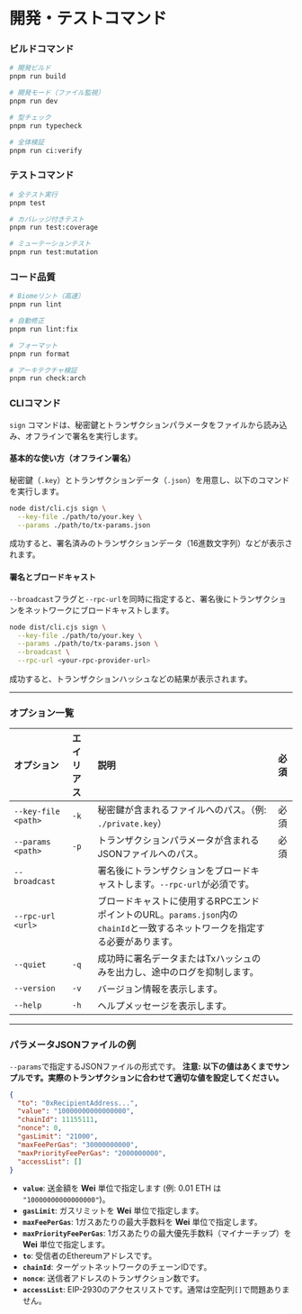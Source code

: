 # 開発・テストコマンド

### ビルドコマンド

```bash
# 開発ビルド
pnpm run build

# 開発モード（ファイル監視）
pnpm run dev

# 型チェック
pnpm run typecheck

# 全体検証
pnpm run ci:verify
```

### テストコマンド

```bash
# 全テスト実行
pnpm test

# カバレッジ付きテスト
pnpm run test:coverage

# ミューテーションテスト
pnpm run test:mutation
```

### コード品質

```bash
# Biomeリント（高速）
pnpm run lint

# 自動修正
pnpm run lint:fix

# フォーマット
pnpm run format

# アーキテクチャ検証
pnpm run check:arch
```

### CLIコマンド

`sign` コマンドは、秘密鍵とトランザクションパラメータをファイルから読み込み、オフラインで署名を実行します。

#### 基本的な使い方（オフライン署名）

秘密鍵（`.key`）とトランザクションデータ（`.json`）を用意し、以下のコマンドを実行します。

```bash
node dist/cli.cjs sign \
  --key-file ./path/to/your.key \
  --params ./path/to/tx-params.json
```

成功すると、署名済みのトランザクションデータ（16進数文字列）などが表示されます。

#### 署名とブロードキャスト

`--broadcast`フラグと`--rpc-url`を同時に指定すると、署名後にトランザクションをネットワークにブロードキャストします。

```bash
node dist/cli.cjs sign \
  --key-file ./path/to/your.key \
  --params ./path/to/tx-params.json \
  --broadcast \
  --rpc-url <your-rpc-provider-url>
```

成功すると、トランザクションハッシュなどの結果が表示されます。

---

### オプション一覧

| オプション | エイリアス | 説明 | 必須 |
|:---|:---|:---|:---:|
| `--key-file <path>` | `-k` | 秘密鍵が含まれるファイルへのパス。（例: `./private.key`） | 必須 |
| `--params <path>` | `-p` | トランザクションパラメータが含まれるJSONファイルへのパス。 | 必須 |
| `--broadcast` | | 署名後にトランザクションをブロードキャストします。`--rpc-url`が必須です。 | |
| `--rpc-url <url>` | | ブロードキャストに使用するRPCエンドポイントのURL。`params.json`内の`chainId`と一致するネットワークを指定する必要があります。 | |
| `--quiet` | `-q` | 成功時に署名データまたはTxハッシュのみを出力し、途中のログを抑制します。 | |
| `--version` | `-v` | バージョン情報を表示します。 | |
| `--help` | `-h` | ヘルプメッセージを表示します。 | |

---

### パラメータJSONファイルの例

`--params`で指定するJSONファイルの形式です。
**注意: 以下の値はあくまでサンプルです。実際のトランザクションに合わせて適切な値を設定してください。**

```json
{
  "to": "0xRecipientAddress...",
  "value": "10000000000000000",
  "chainId": 11155111,
  "nonce": 0,
  "gasLimit": "21000",
  "maxFeePerGas": "30000000000",
  "maxPriorityFeePerGas": "2000000000",
  "accessList": []
}
```

- **`value`**: 送金額を **Wei** 単位で指定します (例: 0.01 ETH は `"10000000000000000"`)。
- **`gasLimit`**: ガスリミットを **Wei** 単位で指定します。
- **`maxFeePerGas`**: 1ガスあたりの最大手数料を **Wei** 単位で指定します。
- **`maxPriorityFeePerGas`**: 1ガスあたりの最大優先手数料（マイナーチップ）を **Wei** 単位で指定します。
- **`to`**: 受信者のEthereumアドレスです。
- **`chainId`**: ターゲットネットワークのチェーンIDです。
- **`nonce`**: 送信者アドレスのトランザクション数です。
- **`accessList`**: EIP-2930のアクセスリストです。通常は空配列`[]`で問題ありません。
